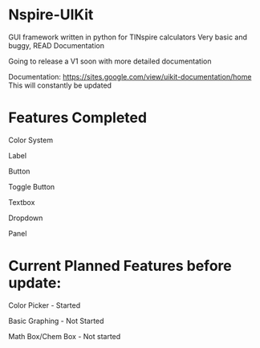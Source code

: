 # Nspire-UIKit
GUI framework written in python for TINspire calculators
Very basic and buggy, READ Documentation

Going to release a V1 soon with more detailed documentation

Documentation:
https://sites.google.com/view/uikit-documentation/home
This will constantly be updated

# Features Completed

Color System

Label

Button

Toggle Button

Textbox

Dropdown

Panel

# Current Planned Features before update:

Color Picker - Started

Basic Graphing - Not Started

Math Box/Chem Box - Not started


